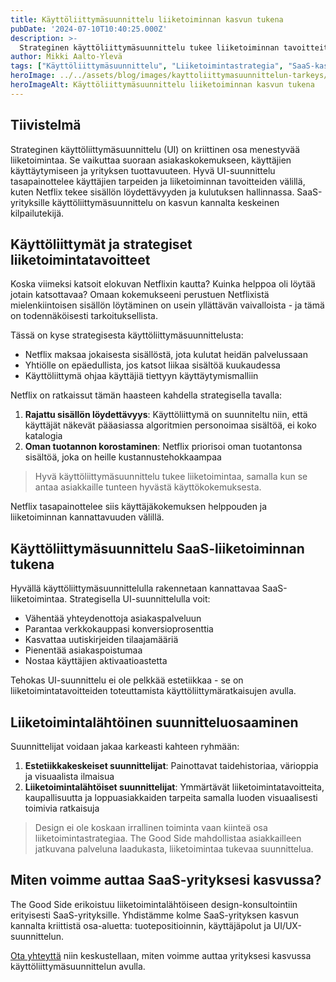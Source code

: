 ```yaml
---
title: Käyttöliittymäsuunnittelu liiketoiminnan kasvun tukena
pubDate: '2024-07-10T10:40:25.000Z'
description: >-
  Strateginen käyttöliittymäsuunnittelu tukee liiketoiminnan tavoitteita ja parantaa asiakaskokemusta. Netflixin UI on erinomainen esimerkki siitä, miten suunnittelu voi ohjata käyttäjäkäyttäytymistä liiketoiminnallisten tavoitteiden mukaisesti.
author: Mikki Aalto-Ylevä
tags: ["Käyttöliittymäsuunnittelu", "Liiketoimintastrategia", "SaaS-kasvu"]
heroImage: ../../assets/blog/images/kayttoliittymasuunnittelun-tarkeys/featured.webp
heroImageAlt: Käyttöliittymäsuunnittelu liiketoiminnan kasvun tukena
---
```


## Tiivistelmä

Strateginen käyttöliittymäsuunnittelu (UI) on kriittinen osa menestyvää liiketoimintaa. Se vaikuttaa suoraan asiakaskokemukseen, käyttäjien käyttäytymiseen ja yrityksen tuottavuuteen. Hyvä UI-suunnittelu tasapainottelee käyttäjien tarpeiden ja liiketoiminnan tavoitteiden välillä, kuten Netflix tekee sisällön löydettävyyden ja kulutuksen hallinnassa. SaaS-yrityksille käyttöliittymäsuunnittelu on kasvun kannalta keskeinen kilpailutekijä.

## Käyttöliittymät ja strategiset liiketoimintatavoitteet

Koska viimeksi katsoit elokuvan Netflixin kautta? Kuinka helppoa oli löytää jotain katsottavaa? Omaan kokemukseeni perustuen Netflixistä mielenkiintoisen sisällön löytäminen on usein yllättävän vaivalloista - ja tämä on todennäköisesti tarkoituksellista.

Tässä on kyse strategisesta käyttöliittymäsuunnittelusta:

* Netflix maksaa jokaisesta sisällöstä, jota kulutat heidän palvelussaan
* Yhtiölle on epäedullista, jos katsot liikaa sisältöä kuukaudessa
* Käyttöliittymä ohjaa käyttäjiä tiettyyn käyttäytymismalliin

Netflix on ratkaissut tämän haasteen kahdella strategisella tavalla:

1. **Rajattu sisällön löydettävyys**: Käyttöliittymä on suunniteltu niin, että käyttäjät näkevät pääasiassa algoritmien personoimaa sisältöä, ei koko katalogia
2. **Oman tuotannon korostaminen**: Netflix priorisoi oman tuotantonsa sisältöä, joka on heille kustannustehokkaampaa

> Hyvä käyttöliittymäsuunnittelu tukee liiketoimintaa, samalla kun se antaa asiakkaille tunteen hyvästä käyttökokemuksesta.

Netflix tasapainottelee siis käyttäjäkokemuksen helppouden ja liiketoiminnan kannattavuuden välillä.

## Käyttöliittymäsuunnittelu SaaS-liiketoiminnan tukena

Hyvällä käyttöliittymäsuunnittelulla rakennetaan kannattavaa SaaS-liiketoimintaa. Strategisella UI-suunnittelulla voit:

* Vähentää yhteydenottoja asiakaspalveluun
* Parantaa verkkokauppasi konversioprosenttia
* Kasvattaa uutiskirjeiden tilaajamääriä
* Pienentää asiakaspoistumaa
* Nostaa käyttäjien aktivaatioastetta

Tehokas UI-suunnittelu ei ole pelkkää estetiikkaa - se on liiketoimintatavoitteiden toteuttamista käyttöliittymäratkaisujen avulla.

## Liiketoimintalähtöinen suunnitteluosaaminen

Suunnittelijat voidaan jakaa karkeasti kahteen ryhmään:

1. **Estetiikkakeskeiset suunnittelijat**: Painottavat taidehistoriaa, värioppia ja visuaalista ilmaisua
2. **Liiketoimintalähtöiset suunnittelijat**: Ymmärtävät liiketoimintatavoitteita, kaupallisuutta ja loppuasiakkaiden tarpeita samalla luoden visuaalisesti toimivia ratkaisuja

> Design ei ole koskaan irrallinen toiminta vaan kiinteä osa liiketoimintastrategiaa. The Good Side mahdollistaa asiakkailleen jatkuvana palveluna laadukasta, liiketoimintaa tukevaa suunnittelua.

## Miten voimme auttaa SaaS-yrityksesi kasvussa?

The Good Side erikoistuu liiketoimintalähtöiseen design-konsultointiin erityisesti SaaS-yrityksille. Yhdistämme kolme SaaS-yrityksen kasvun kannalta kriittistä osa-aluetta: tuotepositioinnin, käyttäjäpolut ja UI/UX-suunnittelun.

[Ota yhteyttä](https://goodside.fi/contact) niin keskustellaan, miten voimme auttaa yrityksesi kasvussa käyttöliittymäsuunnittelun avulla.